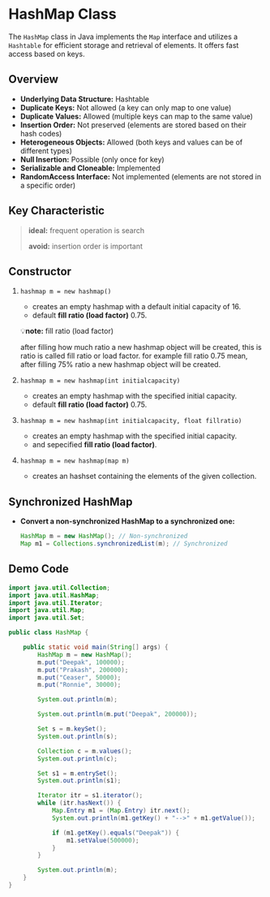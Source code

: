# HashMap Class

The `HashMap` class in Java implements the `Map` interface and utilizes a `Hashtable` for efficient storage and retrieval of elements. It offers fast access based on keys.

## Overview

- **Underlying Data Structure:** Hashtable
- **Duplicate Keys:** Not allowed (a key can only map to one value)
- **Duplicate Values:** Allowed (multiple keys can map to the same value)
- **Insertion Order:** Not preserved (elements are stored based on their hash codes)
- **Heterogeneous Objects:** Allowed (both keys and values can be of different types)
- **Null Insertion:** Possible (only once for key)
- **Serializable and Cloneable:** Implemented
- **RandomAccess Interface:** Not implemented (elements are not stored in a specific order)

## Key Characteristic

> **ideal:** frequent operation is search
>
> **avoid:** insertion order is important

## Constructor

1. `hashmap m = new hashmap()`

   - creates an empty hashmap with a default initial capacity of 16.
   - default **fill ratio (load factor)** 0.75.

   :bulb:**note:** fill ratio (load factor)

   after filling how much ratio a new hashmap object will be created, this is ratio is called fill ratio or load factor. for example fill ratio 0.75 mean, after filling 75% ratio a new hashmap object will be created.

2. `hashmap m = new hashmap(int initialcapacity)`

   - creates an empty hashmap with the specified initial capacity.
   - default **fill ratio (load factor)** 0.75.

3. `hashmap m = new hashmap(int initialcapacity, float fillratio)`

   - creates an empty hashmap with the specified initial capacity.
   - and sepecified **fill ratio (load factor)**.

4. `hashmap m = new hashmap(map m)`
   - creates an hashset containing the elements of the given collection.

## Synchronized HashMap

- **Convert a non-synchronized HashMap to a synchronized one:**

  ```java
  HashMap m = new HashMap(); // Non-synchronized
  Map m1 = Collections.synchronizedList(m); // Synchronized
  ```

## Demo Code

```java
import java.util.Collection;
import java.util.HashMap;
import java.util.Iterator;
import java.util.Map;
import java.util.Set;

public class HashMap {

    public static void main(String[] args) {
        HashMap m = new HashMap();
        m.put("Deepak", 100000);
        m.put("Prakash", 200000);
        m.put("Ceaser", 50000);
        m.put("Ronnie", 30000);

        System.out.println(m);

        System.out.println(m.put("Deepak", 200000));

        Set s = m.keySet();
        System.out.println(s);

        Collection c = m.values();
        System.out.println(c);

        Set s1 = m.entrySet();
        System.out.println(s1);

        Iterator itr = s1.iterator();
        while (itr.hasNext()) {
            Map.Entry m1 = (Map.Entry) itr.next();
            System.out.println(m1.getKey() + "-->" + m1.getValue());

            if (m1.getKey().equals("Deepak")) {
                m1.setValue(500000);
            }
        }

        System.out.println(m);
    }
}
```

